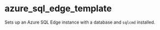 # azure_sql_edge_template

Sets up an Azure SQL Edge instance with a database and `sqlcmd` installed.
